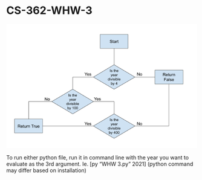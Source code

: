 # CS-362-WHW-3
![](https://github.com/LesherG/CS-362-WHW-3/blob/master/unknown.png)


To run either python file, run it in command line with the year you want to evaluate as the 3rd argument.
Ie. [py “WHW 3.py” 2021] (python command may differ based on installation)

